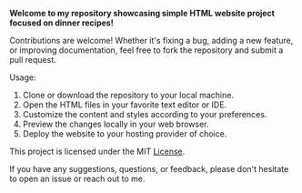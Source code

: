 **Welcome to my repository showcasing simple HTML website project focused on dinner recipes!**

Contributions are welcome! Whether it's fixing a bug, adding a new feature, or improving documentation, feel free to fork the repository and submit a pull request.

Usage:
1. Clone or download the repository to your local machine.
2. Open the HTML files in your favorite text editor or IDE.
3. Customize the content and styles according to your preferences.
4. Preview the changes locally in your web browser.
5. Deploy the website to your hosting provider of choice.

This project is licensed under the MIT [License](LICENSE).

If you have any suggestions, questions, or feedback, please don't hesitate to open an issue or reach out to me.
